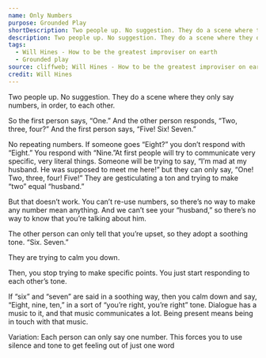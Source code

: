 ```yaml
---
name: Only Numbers
purpose: Grounded Play
shortDescription: Two people up. No suggestion. They do a scene where they only say numbers, in order, to each other.
description: Two people up. No suggestion. They do a scene where they only say numbers, in order, to each other. So the first person says, “One.” And the other person responds, “Two, three, four?” And the first person says, “Five!
tags:
  - Will Hines - How to be the greatest improviser on earth
  - Grounded play
source: cliffweb; Will Hines - How to be the greatest improviser on earth
credit: Will Hines
---
```


Two people up. No suggestion. They do a scene where they only say numbers, in order, to each other.

So the first person says, “One.”
And the other person responds, “Two, three, four?”
And the first person says, “Five! Six! Seven.”

No repeating numbers. If someone goes “Eight?” you don’t respond with “Eight.” You respond with “Nine.”At first people will try to communicate very specific, very literal things. Someone will be trying to say, “I’m mad at my husband. He was supposed to meet me here!” but they can only say, “One! Two, three, four! Five!” They are gesticulating a ton and trying to make “two” equal “husband.”

But that doesn’t work. You can’t re-use numbers, so there’s no way to make any number mean anything. And we can’t see your “husband,” so there’s no way to know that you’re talking about him.

The other person can only tell that you’re upset, so they adopt a soothing tone. “Six. Seven.”

They are trying to calm you down.

Then, you stop trying to make specific points. You just start responding to each other’s tone.

If “six” and “seven” are said in a soothing way, then you calm down and say, “Eight, nine, ten,” in a sort of “you’re right, you’re right” tone.
Dialogue has a music to it, and that music communicates a lot. Being present means being in touch with that music.

Variation: Each person can only say one number. This forces you to use silence and tone to get feeling out of just one word
